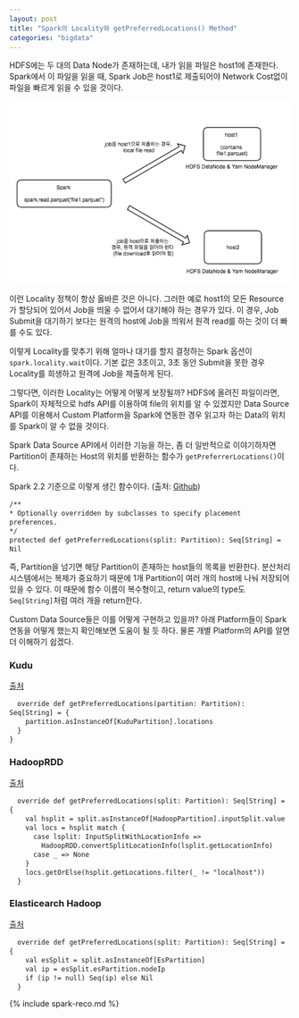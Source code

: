 ```yaml
---
layout: post
title: "Spark의 Locality와 getPreferredLocations() Method"
categories: "bigdata"
---
```


HDFS에는 두 대의 Data Node가 존재하는데, 내가 읽을 파일은 host1에 존재한다. Spark에서 이 파일을 읽을 때, Spark Job은 host1로 제출되어야 Network Cost없이 파일을 빠르게 읽을 수 있을 것이다.

![Spark Locality](/images/posts/programming/spark-locality.png)

이런 Locality 정책이 항상 옳바른 것은 아니다. 그러한 예로 host1의 모든 Resource가 할당되어 있어서 Job을 띄울 수 없어서 대기해야 하는 경우가 있다. 이 경우, Job Submit을 대기하기 보다는 원격의 host에 Job을 띄워서 원격 read를 하는 것이 더 빠를 수도 있다.

이렇게 Locality를 맞추기 위해 얼마나 대기를 할지 결정하는 Spark 옵션이 `spark.locality.wait`이다. 기본 값은 3초이고, 3초 동안 Submit을 못한 경우 Locality를 희생하고 원격에 Job을 제출하게 된다.

그렇다면, 이러한 Locality는 어떻게 어떻게 보장될까? HDFS에 올려진 파일이라면, Spark이 자체적으로  hdfs API를 이용하여 file의 위치를 알 수 있겠지만 Data Source API를 이용해서 Custom Platform을 Spark에 연동한 경우 읽고자 하는 Data의 위치를 Spark이 알 수 없을 것이다.

Spark Data Source API에서 이러한 기능을 하는, 좀 더 일반적으로 이야기하자면 Partition이 존재하는 Host의 위치를 반환하는 함수가 `getPreferrerLocations()`이다.

Spark 2.2 기준으로 이렇게 생긴 함수이다. (출처: [Github](https://github.com/apache/spark/blob/branch-2.2/core/src/main/scala/org/apache/spark/rdd/RDD.scala#L136))

```
/**
* Optionally overridden by subclasses to specify placement preferences.
*/
protected def getPreferredLocations(split: Partition): Seq[String] = Nil
```

즉, Partition을 넘기면 해당 Partition이 존재하는 host들의 목록을 반환한다. 분산처리 시스템에서는 복제가 중요하기 때문에 1개 Partition이 여러 개의 host에 나눠 저장되어 있을 수 있다. 이 때문에 함수 이름이 복수형이고, return value의 type도 `Seq[String]`처럼 여러 개을 return한다.

Custom Data Source들은 이를 어떻게 구현하고 있을까? 아래 Platform들이 Spark 연동을 어떻게 했는지 확인해보면 도움이 될 듯 하다. 물론 개별 Platform의 API를 알면 더 이해하기 쉽겠다.

### Kudu

[출처](https://github.com/apache/kudu/blob/master/java/kudu-spark/src/main/scala/org/apache/kudu/spark/kudu/KuduRDD.scala#L77)

```
  override def getPreferredLocations(partition: Partition): Seq[String] = {
    partition.asInstanceOf[KuduPartition].locations
  }
}
```

### HadoopRDD

[출처](https://github.com/apache/spark/blob/master/core/src/main/scala/org/apache/spark/rdd/HadoopRDD.scala)

```
  override def getPreferredLocations(split: Partition): Seq[String] = {
    val hsplit = split.asInstanceOf[HadoopPartition].inputSplit.value
    val locs = hsplit match {
      case lsplit: InputSplitWithLocationInfo =>
        HadoopRDD.convertSplitLocationInfo(lsplit.getLocationInfo)
      case _ => None
    }
    locs.getOrElse(hsplit.getLocations.filter(_ != "localhost"))
  }
```

### Elasticearch Hadoop

[출처](https://github.com/elastic/elasticsearch-hadoop/blob/2.x/spark/core/main/scala/org/elasticsearch/spark/rdd/AbstractEsRDD.scala#L36)

```
  override def getPreferredLocations(split: Partition): Seq[String] = {
    val esSplit = split.asInstanceOf[EsPartition]
    val ip = esSplit.esPartition.nodeIp
    if (ip != null) Seq(ip) else Nil
  }
```

{% include spark-reco.md %}
